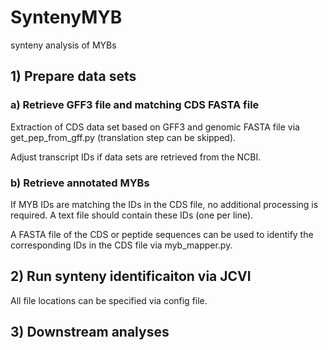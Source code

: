 # SyntenyMYB
synteny analysis of MYBs

## 1) Prepare data sets ##

### a) Retrieve GFF3 file and matching CDS FASTA file ###
Extraction of CDS data set based on GFF3 and genomic FASTA file via get_pep_from_gff.py (translation step can be skipped).

Adjust transcript IDs if data sets are retrieved from the NCBI.

### b) Retrieve annotated MYBs ###
If MYB IDs are matching the IDs in the CDS file, no additional processing is required. A text file should contain these IDs (one per line).

A FASTA file of the CDS or peptide sequences can be used to identify the corresponding IDs in the CDS file via myb_mapper.py.




## 2) Run synteny identificaiton via JCVI ##
All file locations can be specified via config file.


## 3) Downstream analyses ##
